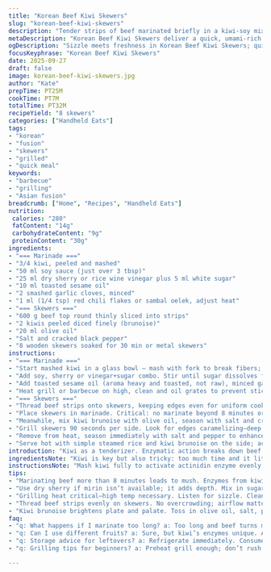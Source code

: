 ```yaml
---
title: "Korean Beef Kiwi Skewers"
slug: "korean-beef-kiwi-skewers"
description: "Tender strips of beef marinated briefly in a kiwi-soy mixture, grilled fast on hot coals, served with fresh kiwi brunoise tossed in olive oil. Marries acidity and umami. Focus on timing to avoid overmarinating — kiwi’s enzymes break down meat too much if left long. Quick hands essential for proper grill marks and juiciness. Substitute mirin with dry sherry or rice wine vinegar mixed with a pinch of sugar. Sambal oelek swapped for chili flakes adds heat with texture. Expect sizzle, caramelizing edges, and bright acid punch on palate."
metaDescription: "Korean Beef Kiwi Skewers deliver a quick, umami-rich dish; tender beef, fresh kiwi; vivid flavors sing. Ready in under 35 minutes."
ogDescription: "Sizzle meets freshness in Korean Beef Kiwi Skewers; quick to make, bursting with flavor. Perfect for any grill gathering."
focusKeyphrase: "Korean Beef Kiwi Skewers"
date: 2025-09-27
draft: false
image: korean-beef-kiwi-skewers.jpg
author: "Kate"
prepTime: PT25M
cookTime: PT7M
totalTime: PT32M
recipeYield: "8 skewers"
categories: ["Handheld Eats"]
tags:
- "korean"
- "fusion"
- "skewers"
- "grilled"
- "quick meal"
keywords:
- "barbecue"
- "grilling"
- "Asian fusion"
breadcrumb: ["Home", "Recipes", "Handheld Eats"]
nutrition: 
 calories: "280"
 fatContent: "14g"
 carbohydrateContent: "9g"
 proteinContent: "30g"
ingredients:
- "=== Marinade ==="
- "3/4 kiwi, peeled and mashed"
- "50 ml soy sauce (just over 3 tbsp)"
- "25 ml dry sherry or rice wine vinegar plus 5 ml white sugar"
- "10 ml toasted sesame oil"
- "2 smashed garlic cloves, minced"
- "1 ml (1/4 tsp) red chili flakes or sambal oelek, adjust heat"
- "=== Skewers ==="
- "600 g beef top round thinly sliced into strips"
- "2 kiwis peeled diced finely (brunoise)"
- "20 ml olive oil"
- "Salt and cracked black pepper"
- "8 wooden skewers soaked for 30 min or metal skewers"
instructions:
- "=== Marinade ==="
- "Start mashed kiwi in a glass bowl – mash with fork to break fibers; crucial so enzymes release evenly."
- "Add soy, sherry or vinegar+sugar combo. Stir until sugar dissolves fully."
- "Add toasted sesame oil (aroma heavy and toasted, not raw), minced garlic, chili flakes. Mix well. Set aside."
- "Heat grill or barbecue on high, clean and oil grates to prevent sticking; bird's eye view: sizzling sounds dictate grill temp."
- "=== Skewers ==="
- "Thread beef strips onto skewers, keeping edges even for uniform cooking."
- "Place skewers in marinade. Critical: no marinate beyond 8 minutes or meat turns mushy from kiwi enzymes. Toss meat gently to coat completely."
- "Meanwhile, mix kiwi brunoise with olive oil, season with salt and cracked pepper; juices refresh palate and contrast charred meat."
- "Grill skewers 90 seconds per side. Look for edges caramelizing—deep brown specks are good, not burnt. Meat should be medium-rare to medium for juiciness; beef will firm slightly and juices will bead on surface."
- "Remove from heat, season immediately with salt and pepper to enhance flavors."
- "Serve hot with simple steamed rice and kiwi brunoise on the side; acid and sweetness cut fattiness of beef."
introduction: "Kiwi as a tenderizer. Enzymatic action breaks down beef fibers fast. No marathon marinating; overdo it and meat dissolves, turns pasty. Quick marinade, intense heat—that’s the combo. Sharp garlicky, slight heat from chili flakes, sesame's whisper smokiness. Kiwi brunoise tossed in olive oil cools, brings texture contrast—crisp freshness on the tongue after smoky char. Sizzle. Snap of meat fibers tightening, edges caramelize—signals done. Swap mirin for dry sherry or rice vinegar+sugar when pantry’s slim, maybe crushed chili flakes instead of sambal if you crave crunch. Skewers soaked or metal? Wooden needs prep or sticks burn. An exercise in timing, textures, aromas hitting high notes fast. Stand near the grill. Watch closely. Smell charred sugars, feel heat, hear crackle. Master the delicate balance—acid, umami, heat, sweet."
ingredientsNote: "Kiwi is key but also tricky: too much time and it literally 'cooks' beef chemically, dish turns pasty. Best to prep marinade last minute for max enzyme potency and minimum marinating time. Mirin offers mild sweetness and umami, but dry sherry is a stand-in when Asian pantry items run low; balancing with sugar ensures acidity isn’t overwhelming. Toasted sesame oil gives nuanced nuttiness—raw oil smells harsh and one-dimensional. Chili options vary—sambal oelek for smooth heat, chili flakes add texture. Use thin beef slices—top round or inside round—cut against grain for tender bites. Quick olive oil on kiwi cubes keeps fruit bright and helps seasoning stick while adding silkiness. Soak wooden skewers to stop charring, metal preferred if impatient. Adjust salt close to end to prevent drying meat early."
instructionsNote: "Mash kiwi fully to activate actinidin enzyme evenly; gaps create uneven tenderizing, patches of mushy meat. Marinade no longer than 8 minutes—timing is everything. Too long, meat texture breaks down excessively, loses chew and firmness. Thread meat compactly but don’t crowd skewers; airflow around each piece helps even grilling. High heat grill essential; oil grates well or meat sticks and tears. Grill side 90 seconds. Look for beef edges changing from raw pink to browned, slight crust forming. Blur the line between medium-rare and medium for juiciest results, protein fibers contract and release juicing liquids just as edges caramelize. Remove from heat before meat feels stiff or juices stop separating. Serve immediately; residual heat continues cooking. Kiwi brunoise tossed with olive oil and seasoning adds texture contrast and acidic balance. Always check seasoning last—acid intensifies as dish rests. This method highlights textures, balance between char, acid, spice."
tips:
- "Marinating beef more than 8 minutes leads to mush. Enzymes from kiwi break it down too much. Focus time, keep eye on clock. No rushing. Marinade last minute."
- "Use dry sherry if mirin isn’t available; it adds depth. Mix in sugar to balance acidity. Gotta keep flavors in check; taste often while prepping. Adjust before grilling."
- "Grilling heat critical—high temp necessary. Listen for sizzle. Clean grates to avoid sticking. Oil them well; it's key. Can't have meat tearing away, needs structure."
- "Thread beef strips evenly on skewers. No overcrowding; airflow matters. Look for caramelization, edges browning, 90 seconds per side. Use visual cues, don’t rely solely on time."
- "Kiwi brunoise brightens plate and palate. Toss in olive oil, salt, pepper. Simple yet effective if done right. Light, refreshing contrast against rich beef flavor."
faq:
- "q: What happens if I marinate too long? a: Too long and beef turns mushy. Enzymes break down texture; lose chewiness. Keep to 8 minutes max. Watch closely."
- "q: Can I use different fruits? a: Sure, but kiwi’s enzymes unique. Alternatives less effective. Pineapple works to some extent; acid, sweet, slight firming. Experiment around."
- "q: Storage advice for leftovers? a: Refrigerate immediately. Consume within 2 days. Reheat but low temp, avoid drying out. Keep brunoise separate; freshness is key."
- "q: Grilling tips for beginners? a: Preheat grill enough; don’t rush. Listen for sounds of sizzle. Use medium-rare as guide. Once edges brown, signal nearing doneness."

---
```


